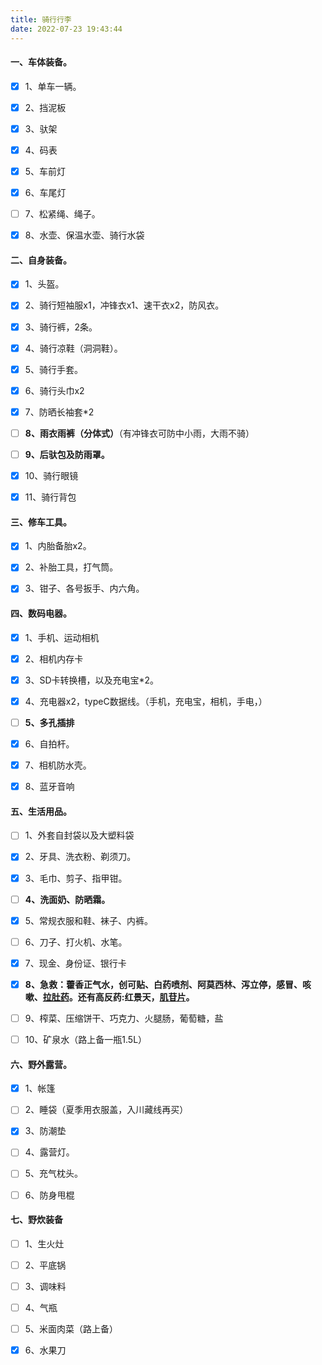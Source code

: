 ```yaml
---
title: 骑行行李
date: 2022-07-23 19:43:44
---
```




#### 一、车体装备。

- [x] 1、单车一辆。

- [x] 2、挡泥板

- [x] 3、驮架

- [x] 4、码表

- [x] 5、车前灯

- [x] 6、车尾灯

- [ ] 7、松紧绳、绳子。

- [x] 8、水壶、保温水壶、骑行水袋

  




#### 二、自身装备。

- [x] 1、头盔。
- [x] 2、骑行短袖服x1，冲锋衣x1、速干衣x2，防风衣。
- [x] 3、骑行裤，2条。
- [x] 4、骑行凉鞋（洞洞鞋）。
- [x] 5、骑行手套。
- [x] 6、骑行头巾x2
- [x] 7、防晒长袖套*2
- [ ] **8、雨衣雨裤（分体式）**（有冲锋衣可防中小雨，大雨不骑）
- [ ] **9、后驮包及防雨罩。**
- [x] 10、骑行眼镜
- [x] 11、骑行背包





#### 三、修车工具。

- [x] 1、内胎备胎x2。
- [x] 2、补胎工具，打气筒。

- [x] 3、钳子、各号扳手、内六角。



#### 四、数码电器。

- [x] 1、手机、运动相机
- [x] 2、相机内存卡

- [x] 3、SD卡转换槽，以及充电宝*2。

- [x] 4、充电器x2，typeC数据线。（手机，充电宝，相机，手电，）

- [ ] **5、多孔插排**

- [x] 6、自拍杆。

- [x] 7、相机防水壳。

- [x] 8、蓝牙音响



#### 五、生活用品。

- [ ] 1、外套自封袋以及大塑料袋
- [x] 2、牙具、洗衣粉、剃须刀。

- [x] 3、毛巾、剪子、指甲钳。

- [ ] **4、洗面奶、防晒霜。**

- [x] 5、常规衣服和鞋、袜子、内裤。

- [ ] 6、刀子、打火机、水笔。

- [x] 7、现金、身份证、银行卡

- [x] **8、急救：藿香正气水，创可贴、白药喷剂、阿莫西林、泻立停，感冒、咳嗽、[拉肚药](https://www.zhihu.com/search?q=拉肚药&search_source=Entity&hybrid_search_source=Entity&hybrid_search_extra={"sourceType"%3A"answer"%2C"sourceId"%3A1473121442})。还有高反药:红景天，[肌苷片](https://www.zhihu.com/search?q=肌苷片&search_source=Entity&hybrid_search_source=Entity&hybrid_search_extra={"sourceType"%3A"answer"%2C"sourceId"%3A1473121442})。**

- [ ] 9、榨菜、压缩饼干、巧克力、火腿肠，葡萄糖，盐

- [ ] 10、矿泉水（路上备一瓶1.5L）




#### 六、野外露营。

- [x] 1、帐篷
- [ ] 2、睡袋（夏季用衣服盖，入川藏线再买）
- [x] 3、防潮垫
- [ ] 4、露营灯。
- [ ] 5、充气枕头。
- [ ] 6、防身甩棍



#### 七、野炊装备

- [ ] 1、生火灶
- [ ] 2、平底锅
- [ ] 3、调味料
- [ ] 4、气瓶
- [ ] 5、米面肉菜（路上备）
- [x] 6、水果刀


